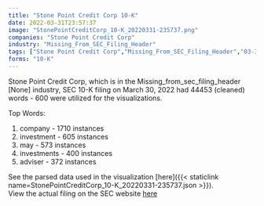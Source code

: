 ```yaml
---
title: "Stone Point Credit Corp 10-K"
date: 2022-03-31T23:57:37
image: "StonePointCreditCorp_10-K_20220331-235737.png"
companies: "Stone Point Credit Corp"
industry: "Missing_From_SEC_Filing_Header"
tags: ["Stone Point Credit Corp","Missing_From_SEC_Filing_Header","03-30-2022","10-K"]
forms: "10-K"
---
```

Stone Point Credit Corp, which is in the Missing_from_sec_filing_header [None] industry, SEC 10-K filing on March 30, 2022 had 44453 (cleaned) words - 600 were utilized for the visualizations.

Top Words:
1. company - 1710 instances
2. investment - 605 instances
3. may - 573 instances
4. investments - 400 instances
5. adviser - 372 instances


See the parsed data used in the visualization [here]({{< staticlink name=StonePointCreditCorp_10-K_20220331-235737.json >}}).  
View the actual filing on the SEC website [here](https://www.sec.gov/Archives/edgar/data/1825384/0001193125-22-089813.txt)